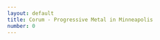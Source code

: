 ```yaml
---
layout: default
title: Corum - Progressive Metal in Minneapolis
number: 0
---
```

<img id="randomHeadImg" />

<script language="JavaScript">
loadRandomPic("randomHeadImg");
</script>
